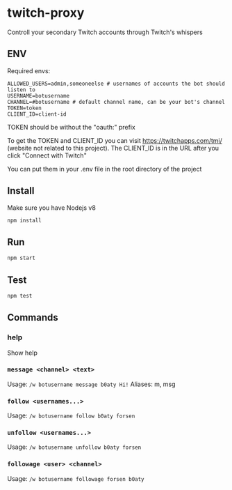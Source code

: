 # twitch-proxy
Controll your secondary Twitch accounts through Twitch's whispers

## ENV
Required envs:
```
ALLOWED_USERS=admin,someoneelse # usernames of accounts the bot should listen to
USERNAME=botusername
CHANNEL=#botusername # default channel name, can be your bot's channel
TOKEN=token
CLIENT_ID=client-id
```

TOKEN should be without the "oauth:" prefix

To get the TOKEN and CLIENT_ID you can visit https://twitchapps.com/tmi/ (website not related to this project). The CLIENT_ID is in the URL after you click "Connect with Twitch"

You can put them in your .env file in the root directory of the project

## Install
Make sure you have Nodejs v8
```bash
npm install
```

## Run
```bash
npm start
```

## Test
```bash
npm test
```

## Commands

### help
Show help

### `message <channel> <text>`
Usage: `/w botusername message b0aty Hi!`
Aliases: m, msg

### `follow <usernames...>`
Usage: `/w botusername follow b0aty forsen`

### `unfollow <usernames...>`
Usage: `/w botusername unfollow b0aty forsen`

### `followage <user> <channel>`
Usage: `/w botusername followage forsen b0aty`
